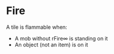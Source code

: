 # Fire

A tile is flammable when:
- A mob without rFire∞ is standing on it
- An object (not an item) is on it
